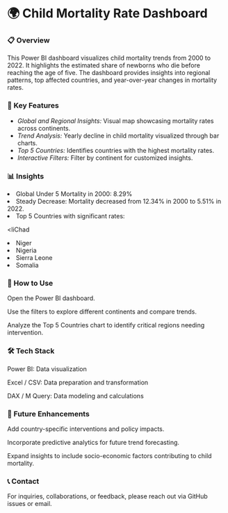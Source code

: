 <h1>🌍 Child Mortality Rate Dashboard </h1>

<h3>📋 Overview</h3>

<p>This Power BI dashboard visualizes child mortality trends from 2000 to 2022. It highlights the estimated share of newborns who die before reaching the age of five. The dashboard provides insights into regional patterns, top affected countries, and year-over-year changes in mortality rates.</p>

<h3>🔹 Key Features</h3>
<ul>
<li><em>Global and Regional Insights:</em> Visual map showcasing mortality rates across continents.</li>

<li><em>Trend Analysis: </em>Yearly decline in child mortality visualized through bar charts.</li>

<li><em>Top 5 Countries:</em> Identifies countries with the highest mortality rates.</li>

<li><em>Interactive Filters: </em>Filter by continent for customized insights.</li>
</ul>
<h3>📊 Insights</h3>

<li>Global Under 5 Mortality in 2000: 8.29%</li>

<li>Steady Decrease: Mortality decreased from 12.34% in 2000 to 5.51% in 2022.</li>

<li>Top 5 Countries with significant rates:

<liChad</li>

<li>Niger</li>

<li>Nigeria</li>

<li>Sierra Leone</li>

<li>Somalia</li>
</ul></li></ul>
<h3>📌 How to Use</h3>

Open the Power BI dashboard.

Use the filters to explore different continents and compare trends.

Analyze the Top 5 Countries chart to identify critical regions needing intervention.

<h3>🛠 Tech Stack</h3>

Power BI: Data visualization

Excel / CSV: Data preparation and transformation

DAX / M Query: Data modeling and calculations

<h3>🚀 Future Enhancements</h3>

Add country-specific interventions and policy impacts.

Incorporate predictive analytics for future trend forecasting.

Expand insights to include socio-economic factors contributing to child mortality.

<h3>📞 Contact</h3>

For inquiries, collaborations, or feedback, please reach out via GitHub issues or email.

